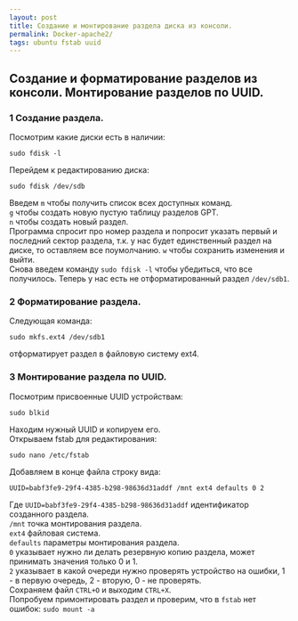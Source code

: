 ```yaml
---
layout: post
title: Создание и монтирование раздела диска из консоли.
permalink: Docker-apache2/
tags: ubuntu fstab uuid
---
```

Создание и форматирование разделов из консоли. Монтирование разделов по UUID.
---
### 1 Создание раздела.
 Посмотрим какие диски есть в наличии: 
```
sudo fdisk -l
```
Перейдем к редактированию диска: 
```
sudo fdisk /dev/sdb
```
Введем `m` чтобы получить список всех доступных команд.  
`g` чтобы создать новую пустую таблицу разделов GPT.  
`n` чтобы создать новый раздел.  
Программа спросит про номер раздела и попросит указать первый и последний сектор раздела, т.к. у нас будет единственный раздел на диске, то оставляем все поумолчанию.
`w` чтобы сохранить изменения и выйти.  
Снова введем команду `sudo fdisk -l` чтобы убедиться, что все получилось.
Теперь у нас есть не отформатированный раздел `/dev/sdb1`.

### 2  Форматирование раздела.
 Следующая команда:
 ```
 sudo mkfs.ext4 /dev/sdb1
 ```
 отформатирует раздел в файловую систему ext4.
 ### 3  Монтирование раздела по UUID.

Посмотрим присвоенные UUID устройствам:
```
sudo blkid
```
Находим нужный UUID и копируем его.  
Открываем fstab для редактирования:
```
sudo nano /etc/fstab
```
Добавляем в конце файла строку вида:
```
UUID=babf3fe9-29f4-4385-b298-98636d31addf /mnt ext4 defaults 0 2
```
Где `UUID=babf3fe9-29f4-4385-b298-98636d31addf` идентификатор созданного раздела.  
`/mnt` точка монтирования раздела.  
`ext4` файловая система.  
`defaults` параметры монтирования раздела.  
`0` указывает нужно ли делать резервную копию раздела, может принимать значения только 0 и 1.  
`2` указывает в какой очереди нужно проверять устройство на ошибки, 1 - в первую очередь, 2 - вторую, 0 - не проверять.  
Сохраняем файл `CTRL+O` и выходим `CTRL+X`.  
Попробуем примонтировать раздел и проверим, что в `fstab` нет ошибок: 
`sudo mount -a`

